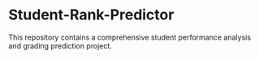 # Student-Rank-Predictor
This repository contains a comprehensive student performance analysis and grading prediction project.
